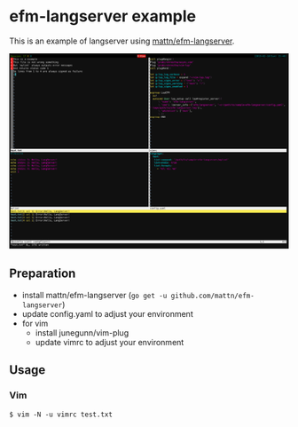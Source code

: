 # efm-langserver example

This is an example of langserver using [mattn/efm-langserver](https://github.com/mattn/efm-langserver).

![](./screenshot.png)

## Preparation

- install mattn/efm-langserver (`go get -u github.com/mattn/efm-langserver`)
- update config.yaml to adjust your environment
- for vim
  - install junegunn/vim-plug
  - update vimrc to adjust your environment

## Usage

### Vim

```
$ vim -N -u vimrc test.txt
```

